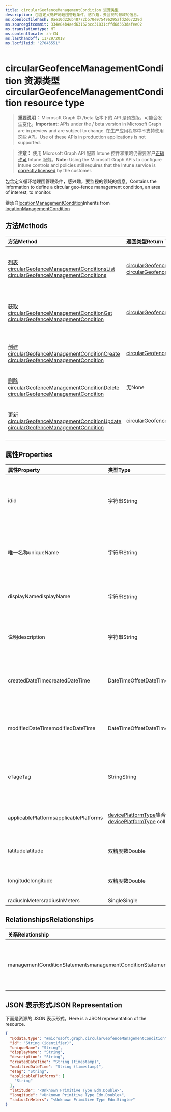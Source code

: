 ```yaml
---
title: circularGeofenceManagementCondition 资源类型
description: 包含定义循环地理围管理条件，感兴趣，要监视的领域的信息。
ms.openlocfilehash: 0ae10d226b48772bb70e975496295afd2d67229d
ms.sourcegitcommit: 334e84b4aed63162bcc31831cffd6d363dafee02
ms.translationtype: MT
ms.contentlocale: zh-CN
ms.lasthandoff: 11/29/2018
ms.locfileid: "27045551"
---
```

# <a name="circulargeofencemanagementcondition-resource-type"></a><span data-ttu-id="efac1-103">circularGeofenceManagementCondition 资源类型</span><span class="sxs-lookup"><span data-stu-id="efac1-103">circularGeofenceManagementCondition resource type</span></span>

> <span data-ttu-id="efac1-104">**重要说明：** Microsoft Graph 中 /beta 版本下的 API 是预览版，可能会发生变化。</span><span class="sxs-lookup"><span data-stu-id="efac1-104">**Important:** APIs under the / beta version in Microsoft Graph are in preview and are subject to change.</span></span> <span data-ttu-id="efac1-105">在生产应用程序中不支持使用这些 API。</span><span class="sxs-lookup"><span data-stu-id="efac1-105">Use of these APIs in production applications is not supported.</span></span>

> <span data-ttu-id="efac1-106">**注意：** 使用 Microsoft Graph API 配置 Intune 控件和策略仍需要客户[正确许可](https://go.microsoft.com/fwlink/?linkid=839381) Intune 服务。</span><span class="sxs-lookup"><span data-stu-id="efac1-106">**Note:** Using the Microsoft Graph APIs to configure Intune controls and policies still requires that the Intune service is [correctly licensed](https://go.microsoft.com/fwlink/?linkid=839381) by the customer.</span></span>

<span data-ttu-id="efac1-107">包含定义循环地理围管理条件，感兴趣，要监视的领域的信息。</span><span class="sxs-lookup"><span data-stu-id="efac1-107">Contains the information to define a circular geo-fence management condition, an area of interest, to monitor.</span></span>

<span data-ttu-id="efac1-108">继承自[locationManagementCondition](../resources/intune-fencing-locationmanagementcondition.md)</span><span class="sxs-lookup"><span data-stu-id="efac1-108">Inherits from [locationManagementCondition](../resources/intune-fencing-locationmanagementcondition.md)</span></span>

## <a name="methods"></a><span data-ttu-id="efac1-109">方法</span><span class="sxs-lookup"><span data-stu-id="efac1-109">Methods</span></span>
|<span data-ttu-id="efac1-110">方法</span><span class="sxs-lookup"><span data-stu-id="efac1-110">Method</span></span>|<span data-ttu-id="efac1-111">返回类型</span><span class="sxs-lookup"><span data-stu-id="efac1-111">Return Type</span></span>|<span data-ttu-id="efac1-112">说明</span><span class="sxs-lookup"><span data-stu-id="efac1-112">Description</span></span>|
|:---|:---|:---|
|[<span data-ttu-id="efac1-113">列表 circularGeofenceManagementConditions</span><span class="sxs-lookup"><span data-stu-id="efac1-113">List circularGeofenceManagementConditions</span></span>](../api/intune-fencing-circulargeofencemanagementcondition-list.md)|<span data-ttu-id="efac1-114">[circularGeofenceManagementCondition](../resources/intune-fencing-circulargeofencemanagementcondition.md)集合</span><span class="sxs-lookup"><span data-stu-id="efac1-114">[circularGeofenceManagementCondition](../resources/intune-fencing-circulargeofencemanagementcondition.md) collection</span></span>|<span data-ttu-id="efac1-115">列出属性和[circularGeofenceManagementCondition](../resources/intune-fencing-circulargeofencemanagementcondition.md)对象之间的关系。</span><span class="sxs-lookup"><span data-stu-id="efac1-115">List properties and relationships of the [circularGeofenceManagementCondition](../resources/intune-fencing-circulargeofencemanagementcondition.md) objects.</span></span>|
|[<span data-ttu-id="efac1-116">获取 circularGeofenceManagementCondition</span><span class="sxs-lookup"><span data-stu-id="efac1-116">Get circularGeofenceManagementCondition</span></span>](../api/intune-fencing-circulargeofencemanagementcondition-get.md)|[<span data-ttu-id="efac1-117">circularGeofenceManagementCondition</span><span class="sxs-lookup"><span data-stu-id="efac1-117">circularGeofenceManagementCondition</span></span>](../resources/intune-fencing-circulargeofencemanagementcondition.md)|<span data-ttu-id="efac1-118">读取属性和[circularGeofenceManagementCondition](../resources/intune-fencing-circulargeofencemanagementcondition.md)对象的关系。</span><span class="sxs-lookup"><span data-stu-id="efac1-118">Read properties and relationships of the [circularGeofenceManagementCondition](../resources/intune-fencing-circulargeofencemanagementcondition.md) object.</span></span>|
|[<span data-ttu-id="efac1-119">创建 circularGeofenceManagementCondition</span><span class="sxs-lookup"><span data-stu-id="efac1-119">Create circularGeofenceManagementCondition</span></span>](../api/intune-fencing-circulargeofencemanagementcondition-create.md)|[<span data-ttu-id="efac1-120">circularGeofenceManagementCondition</span><span class="sxs-lookup"><span data-stu-id="efac1-120">circularGeofenceManagementCondition</span></span>](../resources/intune-fencing-circulargeofencemanagementcondition.md)|<span data-ttu-id="efac1-121">创建新的[circularGeofenceManagementCondition](../resources/intune-fencing-circulargeofencemanagementcondition.md)对象。</span><span class="sxs-lookup"><span data-stu-id="efac1-121">Create a new [circularGeofenceManagementCondition](../resources/intune-fencing-circulargeofencemanagementcondition.md) object.</span></span>|
|[<span data-ttu-id="efac1-122">删除 circularGeofenceManagementCondition</span><span class="sxs-lookup"><span data-stu-id="efac1-122">Delete circularGeofenceManagementCondition</span></span>](../api/intune-fencing-circulargeofencemanagementcondition-delete.md)|<span data-ttu-id="efac1-123">无</span><span class="sxs-lookup"><span data-stu-id="efac1-123">None</span></span>|<span data-ttu-id="efac1-124">删除[circularGeofenceManagementCondition](../resources/intune-fencing-circulargeofencemanagementcondition.md)。</span><span class="sxs-lookup"><span data-stu-id="efac1-124">Deletes a [circularGeofenceManagementCondition](../resources/intune-fencing-circulargeofencemanagementcondition.md).</span></span>|
|[<span data-ttu-id="efac1-125">更新 circularGeofenceManagementCondition</span><span class="sxs-lookup"><span data-stu-id="efac1-125">Update circularGeofenceManagementCondition</span></span>](../api/intune-fencing-circulargeofencemanagementcondition-update.md)|[<span data-ttu-id="efac1-126">circularGeofenceManagementCondition</span><span class="sxs-lookup"><span data-stu-id="efac1-126">circularGeofenceManagementCondition</span></span>](../resources/intune-fencing-circulargeofencemanagementcondition.md)|<span data-ttu-id="efac1-127">更新[circularGeofenceManagementCondition](../resources/intune-fencing-circulargeofencemanagementcondition.md)对象的属性。</span><span class="sxs-lookup"><span data-stu-id="efac1-127">Update the properties of a [circularGeofenceManagementCondition](../resources/intune-fencing-circulargeofencemanagementcondition.md) object.</span></span>|

## <a name="properties"></a><span data-ttu-id="efac1-128">属性</span><span class="sxs-lookup"><span data-stu-id="efac1-128">Properties</span></span>
|<span data-ttu-id="efac1-129">属性</span><span class="sxs-lookup"><span data-stu-id="efac1-129">Property</span></span>|<span data-ttu-id="efac1-130">类型</span><span class="sxs-lookup"><span data-stu-id="efac1-130">Type</span></span>|<span data-ttu-id="efac1-131">说明</span><span class="sxs-lookup"><span data-stu-id="efac1-131">Description</span></span>|
|:---|:---|:---|
|<span data-ttu-id="efac1-132">id</span><span class="sxs-lookup"><span data-stu-id="efac1-132">id</span></span>|<span data-ttu-id="efac1-133">字符串</span><span class="sxs-lookup"><span data-stu-id="efac1-133">String</span></span>|<span data-ttu-id="efac1-134">管理条件的唯一标识符。</span><span class="sxs-lookup"><span data-stu-id="efac1-134">Unique identifier for the management condition.</span></span> <span data-ttu-id="efac1-135">系统生成时创建分配值。</span><span class="sxs-lookup"><span data-stu-id="efac1-135">System generated value assigned when created.</span></span> <span data-ttu-id="efac1-136">继承自[managementCondition](../resources/intune-fencing-managementcondition.md)</span><span class="sxs-lookup"><span data-stu-id="efac1-136">Inherited from [managementCondition](../resources/intune-fencing-managementcondition.md)</span></span>|
|<span data-ttu-id="efac1-137">唯一名称</span><span class="sxs-lookup"><span data-stu-id="efac1-137">uniqueName</span></span>|<span data-ttu-id="efac1-138">字符串</span><span class="sxs-lookup"><span data-stu-id="efac1-138">String</span></span>|<span data-ttu-id="efac1-139">管理条件的唯一名称。</span><span class="sxs-lookup"><span data-stu-id="efac1-139">Unique name for the management condition.</span></span> <span data-ttu-id="efac1-140">在管理条件表达式中使用。</span><span class="sxs-lookup"><span data-stu-id="efac1-140">Used in management condition expressions.</span></span> <span data-ttu-id="efac1-141">继承自[managementCondition](../resources/intune-fencing-managementcondition.md)</span><span class="sxs-lookup"><span data-stu-id="efac1-141">Inherited from [managementCondition](../resources/intune-fencing-managementcondition.md)</span></span>|
|<span data-ttu-id="efac1-142">displayName</span><span class="sxs-lookup"><span data-stu-id="efac1-142">displayName</span></span>|<span data-ttu-id="efac1-143">字符串</span><span class="sxs-lookup"><span data-stu-id="efac1-143">String</span></span>|<span data-ttu-id="efac1-144">管理员定义管理条件的名称。</span><span class="sxs-lookup"><span data-stu-id="efac1-144">The admin defined name of the management condition.</span></span> <span data-ttu-id="efac1-145">继承自[managementCondition](../resources/intune-fencing-managementcondition.md)</span><span class="sxs-lookup"><span data-stu-id="efac1-145">Inherited from [managementCondition](../resources/intune-fencing-managementcondition.md)</span></span>|
|<span data-ttu-id="efac1-146">说明</span><span class="sxs-lookup"><span data-stu-id="efac1-146">description</span></span>|<span data-ttu-id="efac1-147">字符串</span><span class="sxs-lookup"><span data-stu-id="efac1-147">String</span></span>|<span data-ttu-id="efac1-148">管理员定义的管理条件说明。</span><span class="sxs-lookup"><span data-stu-id="efac1-148">The admin defined description of the management condition.</span></span> <span data-ttu-id="efac1-149">继承自[managementCondition](../resources/intune-fencing-managementcondition.md)</span><span class="sxs-lookup"><span data-stu-id="efac1-149">Inherited from [managementCondition](../resources/intune-fencing-managementcondition.md)</span></span>|
|<span data-ttu-id="efac1-150">createdDateTime</span><span class="sxs-lookup"><span data-stu-id="efac1-150">createdDateTime</span></span>|<span data-ttu-id="efac1-151">DateTimeOffset</span><span class="sxs-lookup"><span data-stu-id="efac1-151">DateTimeOffset</span></span>|<span data-ttu-id="efac1-152">创建管理条件的时间。</span><span class="sxs-lookup"><span data-stu-id="efac1-152">The time the management condition was created.</span></span> <span data-ttu-id="efac1-153">生成的服务方。</span><span class="sxs-lookup"><span data-stu-id="efac1-153">Generated service side.</span></span> <span data-ttu-id="efac1-154">继承自[managementCondition](../resources/intune-fencing-managementcondition.md)</span><span class="sxs-lookup"><span data-stu-id="efac1-154">Inherited from [managementCondition](../resources/intune-fencing-managementcondition.md)</span></span>|
|<span data-ttu-id="efac1-155">modifiedDateTime</span><span class="sxs-lookup"><span data-stu-id="efac1-155">modifiedDateTime</span></span>|<span data-ttu-id="efac1-156">DateTimeOffset</span><span class="sxs-lookup"><span data-stu-id="efac1-156">DateTimeOffset</span></span>|<span data-ttu-id="efac1-157">管理条件上次修改时间。</span><span class="sxs-lookup"><span data-stu-id="efac1-157">The time the management condition was last modified.</span></span> <span data-ttu-id="efac1-158">更新服务端。</span><span class="sxs-lookup"><span data-stu-id="efac1-158">Updated service side.</span></span> <span data-ttu-id="efac1-159">继承自[managementCondition](../resources/intune-fencing-managementcondition.md)</span><span class="sxs-lookup"><span data-stu-id="efac1-159">Inherited from [managementCondition](../resources/intune-fencing-managementcondition.md)</span></span>|
|<span data-ttu-id="efac1-160">eTag</span><span class="sxs-lookup"><span data-stu-id="efac1-160">eTag</span></span>|<span data-ttu-id="efac1-161">String</span><span class="sxs-lookup"><span data-stu-id="efac1-161">String</span></span>|<span data-ttu-id="efac1-162">管理条件的 ETag。</span><span class="sxs-lookup"><span data-stu-id="efac1-162">ETag of the management condition.</span></span> <span data-ttu-id="efac1-163">更新服务端。</span><span class="sxs-lookup"><span data-stu-id="efac1-163">Updated service side.</span></span> <span data-ttu-id="efac1-164">继承自[managementCondition](../resources/intune-fencing-managementcondition.md)</span><span class="sxs-lookup"><span data-stu-id="efac1-164">Inherited from [managementCondition](../resources/intune-fencing-managementcondition.md)</span></span>|
|<span data-ttu-id="efac1-165">applicablePlatforms</span><span class="sxs-lookup"><span data-stu-id="efac1-165">applicablePlatforms</span></span>|<span data-ttu-id="efac1-166">[devicePlatformType](../resources/intune-shared-deviceplatformtype.md)集合</span><span class="sxs-lookup"><span data-stu-id="efac1-166">[devicePlatformType](../resources/intune-shared-deviceplatformtype.md) collection</span></span>|<span data-ttu-id="efac1-167">此管理条件适用的平台。</span><span class="sxs-lookup"><span data-stu-id="efac1-167">The applicable platforms for this management condition.</span></span> <span data-ttu-id="efac1-168">继承自[managementCondition](../resources/intune-fencing-managementcondition.md)</span><span class="sxs-lookup"><span data-stu-id="efac1-168">Inherited from [managementCondition](../resources/intune-fencing-managementcondition.md)</span></span>|
|<span data-ttu-id="efac1-169">latitude</span><span class="sxs-lookup"><span data-stu-id="efac1-169">latitude</span></span>|<span data-ttu-id="efac1-170">双精度数</span><span class="sxs-lookup"><span data-stu-id="efac1-170">Double</span></span>|<span data-ttu-id="efac1-171">中度之间-90 到 + 90 非独占的纬度。</span><span class="sxs-lookup"><span data-stu-id="efac1-171">Latitude in degrees, between -90 and +90 inclusive.</span></span>|
|<span data-ttu-id="efac1-172">longitude</span><span class="sxs-lookup"><span data-stu-id="efac1-172">longitude</span></span>|<span data-ttu-id="efac1-173">双精度数</span><span class="sxs-lookup"><span data-stu-id="efac1-173">Double</span></span>|<span data-ttu-id="efac1-174">中度-180 和 180 非独占之间的经度。</span><span class="sxs-lookup"><span data-stu-id="efac1-174">Longitude in degrees, between -180 and +180 inclusive.</span></span>|
|<span data-ttu-id="efac1-175">radiusInMeters</span><span class="sxs-lookup"><span data-stu-id="efac1-175">radiusInMeters</span></span>|<span data-ttu-id="efac1-176">Single</span><span class="sxs-lookup"><span data-stu-id="efac1-176">Single</span></span>|<span data-ttu-id="efac1-177">米半径。</span><span class="sxs-lookup"><span data-stu-id="efac1-177">Radius in meters.</span></span>|

## <a name="relationships"></a><span data-ttu-id="efac1-178">Relationships</span><span class="sxs-lookup"><span data-stu-id="efac1-178">Relationships</span></span>
|<span data-ttu-id="efac1-179">关系</span><span class="sxs-lookup"><span data-stu-id="efac1-179">Relationship</span></span>|<span data-ttu-id="efac1-180">类型</span><span class="sxs-lookup"><span data-stu-id="efac1-180">Type</span></span>|<span data-ttu-id="efac1-181">Description</span><span class="sxs-lookup"><span data-stu-id="efac1-181">Description</span></span>|
|:---|:---|:---|
|<span data-ttu-id="efac1-182">managementConditionStatements</span><span class="sxs-lookup"><span data-stu-id="efac1-182">managementConditionStatements</span></span>|<span data-ttu-id="efac1-183">[managementConditionStatement](../resources/intune-fencing-managementconditionstatement.md)集合</span><span class="sxs-lookup"><span data-stu-id="efac1-183">[managementConditionStatement](../resources/intune-fencing-managementconditionstatement.md) collection</span></span>|<span data-ttu-id="efac1-184">为管理 condition 相关联的管理条件语句。</span><span class="sxs-lookup"><span data-stu-id="efac1-184">The management condition statements associated to the management condition.</span></span> <span data-ttu-id="efac1-185">继承自[managementCondition](../resources/intune-fencing-managementcondition.md)</span><span class="sxs-lookup"><span data-stu-id="efac1-185">Inherited from [managementCondition](../resources/intune-fencing-managementcondition.md)</span></span>|

## <a name="json-representation"></a><span data-ttu-id="efac1-186">JSON 表示形式</span><span class="sxs-lookup"><span data-stu-id="efac1-186">JSON Representation</span></span>
<span data-ttu-id="efac1-187">下面是资源的 JSON 表示形式。</span><span class="sxs-lookup"><span data-stu-id="efac1-187">Here is a JSON representation of the resource.</span></span>
<!-- {
  "blockType": "resource",
  "keyProperty": "id",
  "@odata.type": "microsoft.graph.circularGeofenceManagementCondition"
}
-->
``` json
{
  "@odata.type": "#microsoft.graph.circularGeofenceManagementCondition",
  "id": "String (identifier)",
  "uniqueName": "String",
  "displayName": "String",
  "description": "String",
  "createdDateTime": "String (timestamp)",
  "modifiedDateTime": "String (timestamp)",
  "eTag": "String",
  "applicablePlatforms": [
    "String"
  ],
  "latitude": "<Unknown Primitive Type Edm.Double>",
  "longitude": "<Unknown Primitive Type Edm.Double>",
  "radiusInMeters": "<Unknown Primitive Type Edm.Single>"
}
```





